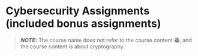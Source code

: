 # Cybersecurity Assignments (included bonus assignments)

> **_NOTE:_** The course name does not refer to the course content **:laughing:**, and the course content is about cryptography.
